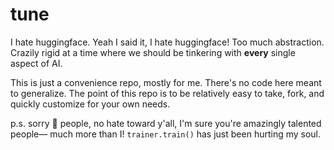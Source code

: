 # tune

I hate huggingface. Yeah I said it, I hate huggingface! Too much abstraction. Crazily rigid at a time where we should be tinkering with **every** single aspect of AI.

This is just a convenience repo, mostly for me. There's no code here meant to generalize. The point of this repo is to be relatively easy to take, fork, and quickly customize for your own needs.

p.s. sorry 🤗 people, no hate toward y'all, I'm sure you're amazingly talented people— much more than I! `trainer.train()` has just been hurting my soul.
